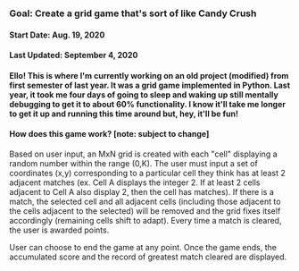 ### Goal: Create a grid game that's sort of like Candy Crush
#### Start Date: Aug. 19, 2020
#### Last Updated: September 4, 2020

#### Ello! This is where I'm currently working on an old project (modified) from first semester of last year. It was a grid game implemented in Python. Last year, it took me four days of going to sleep and waking up still mentally debugging to get it to about 60% functionality. I know it'll take me longer to get it up and running this time around but, hey, it'll be fun!

#### How does this game work? \[note: subject to change\]
Based on user input, an MxN grid is created with each "cell" displaying a random number within the range (0,K). The user must input a set of coordinates (x,y) corresponding to a particular cell they think has at least 2 adjacent matches (ex. Cell A displays the integer 2. If at least 2 cells adjacent to Cell A also display 2, then the cell has matches). If there is a match, the selected cell and all adjacent cells (including those adjacent to the cells adjacent to the selected) will be removed and the grid fixes itself accordingly (remaining cells shift to adapt). Every time a match is cleared, the user is awarded points. 

User can choose to end the game at any point. Once the game ends, the accumulated score and the record of greatest match cleared are displayed. 
